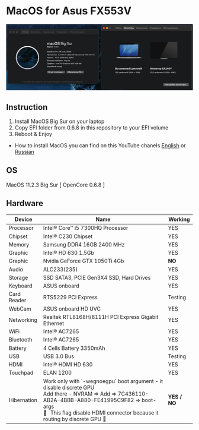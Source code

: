 
# MacOS for Asus FX553V
![MacOS for Asus FX553V](preview.png)

## Instruction

1) Install MacOS Big Sur on your laptop
2) Copy EFI folder from 0.6.8 in this repository to your EFI volume
3) Reboot & Enjoy

* How to install MacOS you can find on this YouTube chanels <a href="https://www.youtube.com/channel/UC9PhjnFqCTQFgTVcgzERdbw" target="__blank">English</a> or <a href="https://www.youtube.com/channel/UC-exD3luVmfx_Mlb8Y6qVjw" target="__blank">Russian</a>

## OS

MacOS 11.2.3 Big Sur [ OpenCore 0.6.8 ]

## Hardware

<table>
  <thead>
    <tr>
      <th>Device</th>
      <th>Name</th>
      <th>Working</th>
    </tr>
  </thead>
  <tbody>
    <tr>
      <td>Processor</td>
      <td>Intel® Core™ i5 7300HQ Processor</td>
      <td>YES</td>
    </tr>
    <tr>
      <td>Chipset</td>
      <td>Intel® C230 Chipset</td> 
      <td>YES</td>
    </tr>
    <tr>
      <td>Memory</td>
      <td>Samsung DDR4 16GB 2400 MHz</td>
      <td>YES</td>
    </tr>
    <tr>
      <td>Graphic</td>
      <td>Intel® HD 630 1.5Gb</td>
      <td>YES</td>
    </tr>
    <tr>
      <td>Graphic</td>
      <td>Nvidia GeForce GTX 1050Ti 4Gb</td>
      <td><strong>NO</strong></td>
    </tr>
    <tr>
      <td>Audio</td>
      <td>ALC233(235)</td>
      <td>YES</td>
    </tr>
    <tr>
      <td>Storage</td>
      <td>SSD SATA3, PCIE Gen3X4 SSD, Hard Drives</td>
      <td>YES</td>
    </tr>
    <tr>
      <td>Keyboard</td>
      <td>ASUS onboard</td>
      <td>YES</td>
    </tr>
    <tr>
      <td>Card Reader</td>
      <td>RTS5229 PCI Express</td>
      <td>Testing</td>
    </tr>
    <tr>
      <td>WebCam</td>
      <td>ASUS onboard HD UVC</td>
      <td>YES</td>
    </tr>
    <tr>
      <td>Networking</td>
      <td>Realtek RTL8168H/8111H PCI Express Gigabit Ethernet</td>
      <td>YES</td>
    </tr>
    <tr>
      <td>WiFi</td>
      <td>Intel® AC7265</td>
      <td>YES</td>
    </tr>
    <tr>
      <td>Bluetooth</td>
      <td>Intel® AC7265</td>
      <td>YES</td>
    </tr>
    <tr>
      <td>Battery</td>
      <td>4 Cells Battery 3350mAh</td>
      <td>YES</td>
    </tr>
    <tr>
      <td>USB</td>
      <td>USB 3.0 Bus</td>
      <td>Testing</td>
    </tr>
    <tr>
      <td>HDMI</td>
      <td>Intel® HDMI HD 630</td>
      <td>YES</td>
    </tr>
    <tr>
      <td>Touchpad</td>
      <td>ELAN 1200</td>
      <td>YES</td>
    </tr>
     <tr>
      <td>Hibernation</td>
      <td>
        Work only with `-wegnoegpu` boot argument - it disable discrete GPU <br/>
        Add there - NVRAM => Add => 7C436110-AB2A-4BBB-A880-FE41995C9F82 => boot-args<br/>
        🚧⠀This flag disable HDMI connector because it routing by discrete GPU 🚧
      </td>
      <td><strong>YES / NO</strong></td>
    </tr>
  </tbody>
</table>
